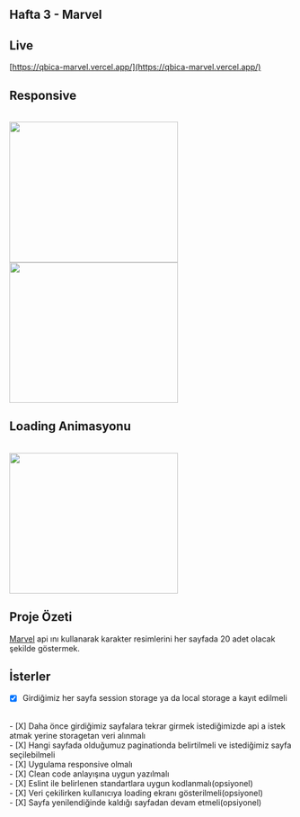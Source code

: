 ## Hafta 3 - Marvel

## **Live**

[https://qbica-marvel.vercel.app/](https://qbica-marvel.vercel.app/)
<br>

## Responsive

<br>
<img src="https://media.giphy.com/media/4Opy2ZXPhbRv4m0Ci9/giphy.gif" width="300" height="250" />

<br>
<img src="https://media.giphy.com/media/n3J9UGjSDr2ilsxi1U/giphy.gif" width="300" height="250" />

<br>

## Loading Animasyonu

<br>
<img src="https://media.giphy.com/media/e6zU6OSQeHUbghcYPQ/giphy.gif" width="300" height="250" />

## Proje Özeti

<p> <a href="https://developer.marvel.com/">Marvel</a> api ını kullanarak karakter resimlerini her sayfada 20 adet olacak şekilde göstermek. </p> 

## İsterler

- [X] Girdiğimiz her sayfa session storage ya da local storage a kayıt edilmeli
<br>
- [X] Daha önce girdiğimiz sayfalara tekrar girmek istediğimizde api a istek atmak yerine storagetan veri alınmalı
<br>
- [X] Hangi sayfada olduğumuz paginationda belirtilmeli ve istediğimiz sayfa seçilebilmeli
<br>
- [X] Uygulama responsive olmalı
<br>
- [X] Clean code anlayışına uygun yazılmalı
<br>
- [X] Eslint ile belirlenen standartlara uygun kodlanmalı(opsiyonel)
<br>
- [X] Veri çekilirken kullanıcıya loading ekranı gösterilmeli(opsiyonel)
<br>
- [X] Sayfa yenilendiğinde kaldığı sayfadan devam etmeli(opsiyonel)